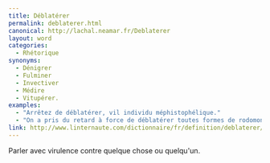 ```yaml
---
title: Déblatérer
permalink: deblaterer.html
canonical: http://lachal.neamar.fr/Deblaterer
layout: word
categories:
  - Rhétorique
synonyms:
  - Dénigrer
  - Fulminer
  - Invectiver
  - Médire
  - Vitupérer.
examples:
  - "Arrêtez de déblatérer, vil individu méphistophélique."
  - "On a pris du retard à force de déblatérer toutes formes de rodomontades…"
link: http://www.linternaute.com/dictionnaire/fr/definition/deblaterer/
---
```


Parler avec virulence contre quelque chose ou quelqu'un.

